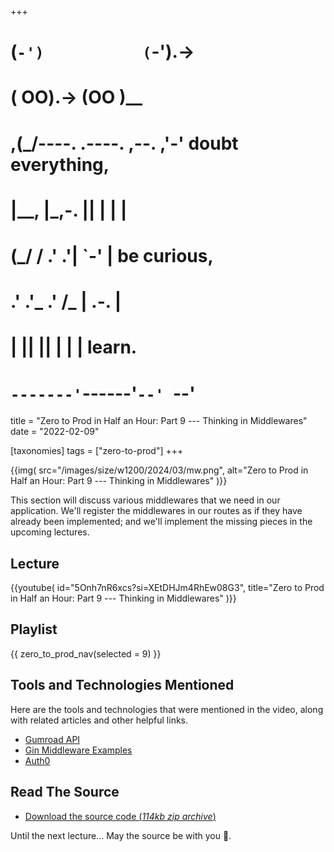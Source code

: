 +++
#   (`-')           (`-').->
#   ( OO).->        (OO )__
# ,(_/----. .----. ,--. ,'-' doubt everything,
# |__,    |\_,-.  ||  | |  |
#  (_/   /    .' .'|  `-'  | be curious,
#  .'  .'_  .'  /_ |  .-.  |
# |       ||      ||  | |  | learn.
# `-------'`------'`--' `--'

title = "Zero to Prod in Half an Hour: Part 9 --- Thinking in Middlewares"
date = "2022-02-09"

[taxonomies]
tags = ["zero-to-prod"]
+++

{{img(
  src="/images/size/w1200/2024/03/mw.png",
  alt="Zero to Prod in Half an Hour: Part 9 --- Thinking in Middlewares"
)}}

This section will discuss various middlewares that we need in our application.
We'll register the middlewares in our routes as if they have already been
implemented; and we'll implement the missing pieces in the upcoming lectures.

## Lecture

{{youtube(
  id="5Onh7nR6xcs?si=XEtDHJm4RhEw08G3",
  title="Zero to Prod in Half an Hour: Part 9 --- Thinking in Middlewares"
)}}

## Playlist

{{ zero_to_prod_nav(selected = 9) }}

## Tools and Technologies Mentioned

Here are the tools and technologies that were mentioned in the video, along with
related articles and other helpful links.

* [Gumroad API](https://app.gumroad.com/api)
* [Gin Middleware Examples](https://sosedoff.com/2014/12/21/gin-middleware.html)
* [Auth0](https://auth0.com/)

## Read The Source

* [Download the source code (_114kb zip
  archive_)](https://assets.zerotohero.dev/zero-to-prod-in-30/zero-to-prod-in-30.zip)

Until the next lecture... May the source be with you 🦄.
